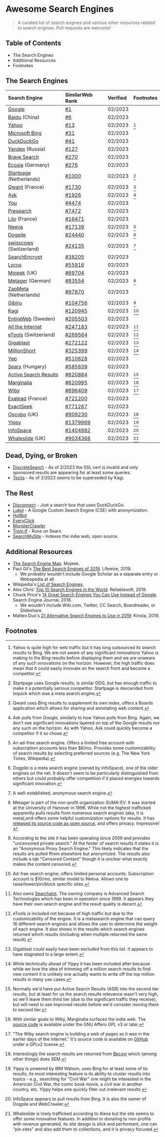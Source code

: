 # Awesome Search Engines

> A curated list of search engines and various other resources related to search engines. Pull requests are welcome!

## Table of Contents
- The Search Engines
- Additional Resources
- Footnotes

## The Search Engines
| Search Engine | SimilarWeb Rank | Verified | Footnotes |
| :--- | :--- | :--- | :--- |
| [Google](https://google.com/) | [\#1](https://www.similarweb.com/website/google.com/#overview) | 02/2023 |
| [Baidu](https://baidu.com/) \(China\) | [\#6](https://www.similarweb.com/website/baidu.com/#overview) | 02/2023 |
| [Yahoo](https://www.yahoo.com/) | [\#13](https://www.similarweb.com/website/yahoo.com/#overview) | 02/2023 | [^yahoo]
| [Microsoft Bing](https://bing.com/) | [\#31](https://www.similarweb.com/website/bing.com/#overview) | 02/2023 |
| [DuckDuckGo](https://duckduckgo.com/) | [\#41](https://www.similarweb.com/website/duckduckgo.com/#overview) | 02/2023 |
| [Yandex](https://yandex.com/) \(Russia\) | [\#127](https://www.similarweb.com/website/yandex.com/#overview) | 02/2023 |
| [Brave Search](https://search.brave.com/) | [\#270](https://www.similarweb.com/website/brave.com/#overview) | 02/2023 |
| [Ecosia](https://www.ecosia.org/) \(Germany\) | [\#276](https://www.similarweb.com/website/ecosia.org/#overview) | 02/2023 |
| [Startpage](https://www.startpage.com/) \(Netherlands\) | [\#1000](https://www.similarweb.com/website/startpage.com/#overview) | 02/2023 | [^startpage]
| [Qwant](https://qwant.com) \(France\) | [\#1730](https://www.similarweb.com/website/qwant.com/#overview) | 02/2023 | [^qwant] |
| [Ask](https://www.ask.com/) | [\#1926](https://www.similarweb.com/website/ask.com/#overview) | 02/2023 | [^ask] |
| [You](https://www.you.com/) | [\#4474](https://www.similarweb.com/website/you.com/#overview) | 02/2023 |
| [Presearch](https://www.presearch.com/) | [\#7472](https://www.similarweb.com/website/presearch.com/#overview) | 02/2023 |
| [Lilo](https://www.lilo.org/en/) \(France\) | [\#16471](https://www.similarweb.com/website/lilo.org/#overview) | 02/2023 |
| [Neeva](https://neeva.com/) | [\#17139](https://www.similarweb.com/website/neeva.com/#overview) | 02/2023 | [^neeva] |
| [Dogpile](https://dogpile.com/) | [\#24440](https://www.similarweb.com/website/dogpile.com/#overview) | 02/2023 | [^dogpile] |
| [swisscows](https://swisscows.com/) \(Switzerland\) | [\#24135](https://www.similarweb.com/website/swisscows.com/#overview) | 02/2023 | [^swisscows] |
| [SearchEncrypt](https://www.searchencrypt.com/) | [\#38205](https://www.similarweb.com/website/searchencrypt.com/#overview) | 02/2023 |
| [Lycos](https://lycos.com/) | [\#55916](https://www.similarweb.com/website/lycos.com/#overview) | 02/2023 |
| [Mojeek](https://mojeek.com/) \(UK\) | [\#69704](https://www.similarweb.com/website/mojeek.com/#overview) | 02/2023|
| [Metager](https://metager.org/) \(German\) | [\#83554](https://www.similarweb.com/website/metager.org/#overview) | 02/2023 | [^metager] |
| [ZapMeta](https://zapmeta.com/) \(Netherlands\) | [\#97870](https://www.similarweb.com/website/zapmeta.com/#overview) | 02/2023 |
| [Gibiru](https://gibiru.com/) | [\#104756](https://www.similarweb.com/website/gibiru.com/#overview) | 02/2023 | [^gibiru] |
| [Kagi](https://kagi.com/) | [\#120945](https://www.similarweb.com/website/kagi.com/#overview) | 02/2023 | [^kagi] |
| [EntireWeb](https://entireweb.com/) \(Sweden\) | [\#205503](https://www.similarweb.com/website/entireweb.com/#overview) | 02/2023 |
| [All the Internet](https://searchalot.com/) | [\#247183](https://www.similarweb.com/website/alltheinternet.com/) | 02/2023 | [^alltheinternet] |
| [eTools](https://etools.ch/) \(Switzerland) | [\#269564](https://www.similarweb.com/website/etools.ch/) | 02/2023 | [^etools] |
| [Gigablast](https://gigablast.com/) | [\#272122](https://www.similarweb.com/website/gigablast.com/#overview) | 02/2023 | [^gigablast] |
| [MillionShort](https://millionshort.com/) | [\#325399](https://www.similarweb.com/website/millionshort.com/) | 02/2023 | [^millionshort] |
| [Yep](https://www.yep.com/) | [\#510628](https://www.similarweb.com/website/yep.com/#overview) | 02/2023 |
| [Searx](https://searx.me/) \(Hungary) | [\#585839](https://www.similarweb.com/website/searx.me/#overview) | 02/2023 |
| [Active Search Results](https://activesearchresults.com/) | [\#620884](https://www.similarweb.com/website/activesearchresults.com/) | 02/2023 | [^activesearchresults] |
| [Marginalia](https://search.marginalia.nu/) | [\#620995](https://www.similarweb.com/website/marginalia.nu/) | 02/2023 | [^marginalia] |
| [Wiby](https://wiby.me/) | [\#696409](https://www.similarweb.com/website/wiby.me/) | 02/2023 | [^wiby] |
| [Exalead](http://www.exalead.com/search/) \(France\) | [\#721200](https://www.similarweb.com/website/exalead.com/#overview) | 02/2023 |
| [ExactSeek](https://exactseek.com/) | [\#771267](https://www.similarweb.com/website/exactseek.com/) | 02/2023 |
| [Oscobo](https://www.oscobo.com/) \(UK) | [\#909230](https://www.similarweb.com/website/oscobo.com/) | 02/2023 | [^oscobo] |
| [Yippy](https://yippy.com/) | [\#1379969](https://www.similarweb.com/website/yippy.com/) | 02/2023 | [^yippy] |
| [InfoSpace](https://infospace.com/) | [\#1404982](https://www.similarweb.com/website/infospace.com/#overview) | 02/2023 | [^infospace] |
| [Whaleslide](https://whaleslide.com/) \(UK) | [\#9034368](https://www.similarweb.com/website/whaleslide.com/) | 02/2023 | [^whaleslide] |


## Dead, Dying, or Broken

- [DiscreteSearch](https://www.discretesearch.com) - As of 2/2023 the SSL cert is invalid and only sponsored results are appearing for at least some queries.
- [Teclis](https://teclis.com) - As of 2/2023 seems to be superseded by Kagi.

## The Rest

* [Disconnect](https://search.disconnect.me/) - Just a search box that uses DuckDuckGo.
* [Lukol](https://www.lukol.com/) - A Google Custom Search Engine (CSE) with anonymization.
* [HotBot](https://hotbot.com/)
* [EveryClick](https://www.everyclick.com/)
* [MonsterCrawler](http://monstercrawler.com/)
* [Trom.tf](https://search.trom.tf/) - Runs on Searx.
* [SearchMySite](https://www.searchmysite.net/) - Indexes the indie web, open source.

## Additional Resources

* [The Search Engine Map](https://www.searchenginemap.com/). Mojeek.
* Paul Gil's [The Best Search Engines of 2019](https://www.lifewire.com/best-search-engines-2483352). Lifewire, 2019.
  * We probably wouldn't include Google Scholar as a separate entry or Webopedia at all.
* Wikipedia's [List of Search Engines](https://en.wikipedia.org/wiki/List_of_search_engines).
* Alex Chris' [Top 10 Search Engines in the World](https://www.reliablesoft.net/top-10-search-engines-in-the-world/). Reliablesoft, 2019.
* Chuck Price's [14 Great Search Engines You Can Use Instead of Google](https://www.searchenginejournal.com/alternative-search-engines/). Search Engine Journal, 2018.
  * We wouldn't include Wiki.com, Twitter, CC Search, Boardreader, or Slideshare.
* Matteo Duo's [21 Alternative Search Engines to Use in 2019](https://kinsta.com/blog/alternative-search-engines/). Kinsta, 2019.

## Footnotes

[^yahoo]: Yahoo is quite high for web traffic but it has long outsourced its search results to Bing. We are not aware of any significant innovations Yahoo is making to the Bing results before displaying them and we are unaware of any such innovations on the horizon. However, the high traffic does mean that it could easily innovate on the search front and become a competitor.

[^ask]: Ask pulls from Google, similarly to how Yahoo pulls from Bing. Again, we don't see significant innovations layered on top of the Google results nor any such on the horizon. As with Yahoo, Ask could quickly become a competitor if it so chose.

[^ecosia]: Ecosia sources its results from Bing and is a similar situation to Yahoo/Ask. It has an emphasis on earth-friendly / social good.

[^startpage]: Startpage uses Google results, is similar DDG, but has enough traffic to make it a potentially serious competitor. Startpage is descended from Ixquick which was a meta search engine.

[^searchencrypt]: Search Encrypt is similar to Startpage and DDG. It uses Bing for results and again is listed because of its high traffic.

[^qwant]: Qwant uses Bing results to supplement its own index, offers a Boards application which allows for sharing and annotating web content.

[^dogpile]: Dogpile is a meta search engine \(owned by InfoSpace\), one of the older engines on the net. It doesn't seem to be particularly distinguished from others but could probably offer competition if it placed energies towards significant innovation.

[^gigablast]: Gigablast could easily have been excluded from this list. It appears to have stagnated to a large extent.

[^metager]: Metager is part of the non-profit organization SUMA-EV. It was started at the University of Hanover in 1996. While not the highest trafficked apparently pulls results from numerous search engines \(aka, it is meta\),and offers some helpful customization options for results. It has [released its source code as open source](https://gitlab.metager.de/open-source/MetaGer), and offers privacy. Impressive!

[^yippy]: Yippy is powered by IBM Watson, uses Bing for at least some of tis results, its most interesting feature is its ability to cluster results into topics - e.g., searching for "Civil War" one might be interested in the American Civil War, the comic book movie, a civil war in another country, etc. Yippy helps one quickly filter out irrelevant results.


[^millionshort]: While technically ahead of Yippy it has been included after because while we love the idea of trimming off a million search results to find new content it is unlikely one actually wants to write off the top million results in many use cases.

[^whaleslide]: Whaleslide is lowly trafficked according to Alexa but the site seems to offer some innovative features. In addition to donating to non-profits with revenue generated, its site design is slick and performant, one can "pin sites" and also add them to collections, and it is privacy focused.

[^infospace]: InfoSpace appears to pull results from Bing. It is also the owner of Dogpile and WebCrawler.

[^etools]: eTools is included not because of high traffic but due to the customizability of the engine. It is a metasearch engine that can query 16 different search engines and allows the user to determine the weight of each engine. It also shows in the results which search engines returned which results \(including when multiple returned the same result\).

[^activesearchresults]: Normally we'd have put Active Search Results (ASR) into the second tier results, but at least for us the search results relevance wasn't very high, so we'll leave them third tier \(due to the significant traffic they receive\), but will need to see improved results before we'd consider moving them to second tier.

[^alltheinternet]: Also owns [Searchalot](https://searchalot.com/). The owning company is Advanced Search Technologies which has been in operation since 1999. It appears they have their own search engine and the result quality is decent.

[^gibiru]: According to the site it has been operating since 2009 and provides "uncensored private search." At the footer of search results it states it is an "Anonymous Proxy Search Engine." This likely indicates that the results are pulled ffrom elsewhere but anonymized. The results also include a tab "Censored Content" though it is unclear what exactly makes the content censored.

[^swisscows]: A well-established, anonymous search engine.

[^oscobo]: Interestingly the search results are returned from [Becovi](https://becovi.com/) which (among other things) does SEM.

[^wiby]: "The Wiby search engine is building a web of pages as it was in the earlier days of the internet." It's source code is available on [GitHub](https://github.com/wibyweb/wiby/) under a GPLv2 license.

[^marginalia]: With similar goals to Wiby, Marginalia surfaces the indie web. The [source code](https://git.marginalia.nu/marginalia/marginalia.nu) is available under the GNU Affero GPL v3 or later.

[^neeva]: An ad-free search engine. Offers a limited free account with subscription accounts less than $6/mo. Provides some customizability of search results by selecting preferred sources (e.g. The New York Times, Wikipedia).

[^kagi]: Ad-free search engine, offers limited personal accounts. Subscription account is $10/mo, similar model to Neeva. Allows one to raise/lower/pin/block specific sites.